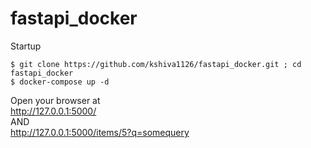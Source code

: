 # fastapi_docker

Startup

```
$ git clone https://github.com/kshiva1126/fastapi_docker.git ; cd fastapi_docker
$ docker-compose up -d
```

Open your browser at  
http://127.0.0.1:5000/  
AND  
http://127.0.0.1:5000/items/5?q=somequery